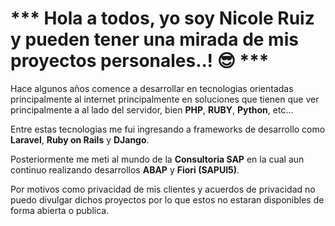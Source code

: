 <!--
**Minicoru/Minicoru** is a ✨ _special_ ✨ repository because its `README.md` (this file) appears on your GitHub profile.

Here are some ideas to get you started:

- 🔭 I’m currently working on ...
- 🌱 I’m currently learning ...
- 👯 I’m looking to collaborate on ...
- 🤔 I’m looking for help with ...
- 💬 Ask me about ...
- 📫 How to reach me: ...
- 😄 Pronouns: ...
- ⚡ Fun fact: ...
-->

<h1>*** Hola a todos, yo soy Nicole Ruiz y pueden tener una mirada de mis proyectos personales..! 😎 ***</h1>
<p>Hace algunos años comence a desarrollar en tecnologias orientadas principalmente al internet principalmente en soluciones que tienen que ver principalmente a al lado del servidor, bien <b>PHP</b>, <b>RUBY</b>, <b>Python</b>, etc...</p>
<p>Entre estas tecnologias me fui ingresando a frameworks de desarrollo como <b>Laravel</b>, <b>Ruby on Rails</b> y <b>DJango</b>.</p>
<p>Posteriormente me meti al mundo de la <b>Consultoria SAP</b> en la cual aun continuo realizando desarrollos <b>ABAP</b> y <b>Fiori (SAPUI5)</b>.</p>
<p>Por motivos como privacidad de mis clientes y acuerdos de privacidad no puedo divulgar dichos proyectos por lo que estos no estaran disponibles de forma abierta o publica.</p>
